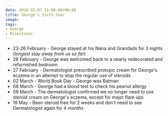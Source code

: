 ```yaml
--- 
date: 2018-02-07 21:00:00+00:00 
title: George’s Sixth Year 
image: 
tags: 
- George 
- Milestones 
--- 
```


* 23-26 February - George stayed at his Nana and Grandads for 3 nights (_longest stay away from us so far_) 
* 26 February - George was welcomed back to a nearly redecorated and refurnished bedroom 
* 27 February - Dermatologist prescribed protopic cream for George's eczema in an attempt to stop the regular use of steroids 
* 02 March - World Book Day - George was Batman 
* 08 March - George had a blood test to check his peanut allergy 
* 08 March - The dermatologist confirmed we no longer need to use steroid cream on George's eczema, except for major flare ups 
* 19 May - Been steroid free for 2 weeks and don't need to see Dermatologist again for 4 months

